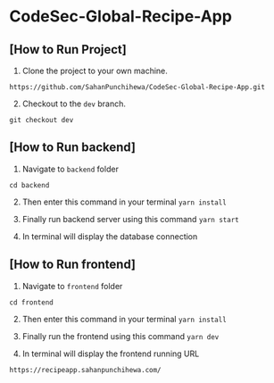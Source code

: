 # CodeSec-Global-Recipe-App

## [How to Run Project]

1. Clone the project to your own machine. <br>

```
https://github.com/SahanPunchihewa/CodeSec-Global-Recipe-App.git
```

2. Checkout to the `dev` branch. <br>

```
git checkout dev
```

## [How to Run backend]


1. Navigate to `backend` folder 

```
cd backend
```
2. Then enter this command in your terminal `yarn install`

3. Finally run backend server using this command `yarn start`

4. In terminal will display the database connection 

## [How to Run frontend]

1. Navigate to `frontend` folder

```
cd frontend
```
2. Then enter this command in your terminal `yarn install`

3. Finally run the frontend using this command `yarn dev` 

4. In terminal will display the frontend running URL 

```
https://recipeapp.sahanpunchihewa.com/
```
